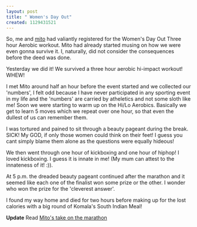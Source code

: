 ```yaml
--- 
layout: post
title: " Women's Day Out"
created: 1129431521
---
```

So, me and <a href="http://mitokondrion.blogspot.com">mito</a> had valiantly registered for the Women's Day Out Three hour Aerobic workout. Mito had already started musing on how we were even gonna survive it. I, naturally, did not consider the consequences before the deed was done. 

Yesterday we did it! We survived a three hour aerobic hi-impact workout! WHEW!

I met Mito around half an hour before the event started and we collected our 'numbers', I felt odd because I have never participated in any sporting event in my life and the 'numbers' are carried by atheletics and not some sloth like me! Soon we were starting to warm up on the Hi/Lo Aerobics.  Basically we get to learn 5 moves which we repeat over one hour, so that even the dullest of us can remember them. 

I was tortured and pained to sit through a beauty pageant during the break. SICK! My GOD, if only those women could think on their feet! I guess you cant simply blame them alone as the questions were equally hideous! 

We then went through one hour of kickboxing and one hour of hiphop! I loved kickboxing. I guess it is innate in me! (My mum can attest to the innateness of it! :)).

At 5 p.m. the dreaded beauty pageant continued after the marathon and   it seemed like each one of the finalist won some prize or the other. I wonder who won the prize for the 'cleverest answer'.

I found my way home and died for two hours before making up for the lost calories with a big round of Komala's South Indian Meal!   

<strong>Update</strong> Read <a href="http://mitokondrion.blogspot.com/2005/10/marathon-survivors.html">Mito's take on the marathon</a>
